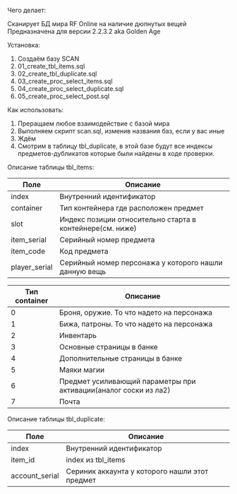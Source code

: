 Чего делает:

Сканирует БД мира RF Online на наличие дюпнутых вещей
Предназначена для версии 2.2.3.2 aka Golden Age

Установка:

1. Создаём базу SCAN
2. 01_create_tbl_items.sql
3. 02_create_tbl_duplicate.sql
4. 03_create_proc_select_items.sql
5. 04_create_proc_select_duplicate.sql
6. 05_create_proc_select_post.sql

Как использовать:

1. Преращаем любое взаимодействие с базой мира
2. Выполняем скрипт scan.sql, изменив названия баз, если у вас иные
3. Ждём
4. Смотрим в таблицу tbl_duplicate, в этой базе будут все индексы 
предметов-дубликатов которые были найдены в ходе проверки.

Описание таблицы tbl_items:

| Поле | Описание |
| ---- | -------- |
| index | Внутренний идентификатор |
| container | Тип контейнера где расположен предмет |
| slot | Индекс позиции относительно старта в контейнере(см. ниже) |
| item_serial | Серийный номер предмета |
| item_code | Код предмета |
| player_serial | Серийный номер персонажа у которого нашли данную вещь |

| Тип container | Описание |
| ------------- | -------- |
| 0 | Броня, оружие. То что надето на персонажа |
| 1 | Бижа, патроны. То что надето на персонажа |
| 2 | Инвентарь |
| 3 | Основные страницы в банке |
| 4 | Дополнительные страницы в банке |
| 5 | Маяки магии |
| 6 | Предмет усиливающий параметры при активации(аналог соски из ла2) |
| 7 | Почта |

Описание таблицы tbl_duplicate:

| Поле | Описание |
| ---- | -------- |
| index | Внутренний идентификатор |
| item_id | index из tbl_items |
| account_serial | Сериник аккаунта у которого нашли этот предмет |
